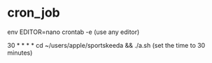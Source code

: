 # cron_job

env EDITOR=nano crontab -e (use any editor)

30 * * * *  cd ~/users/apple/sportskeeda && ./a.sh (set the time to 30 minutes)
